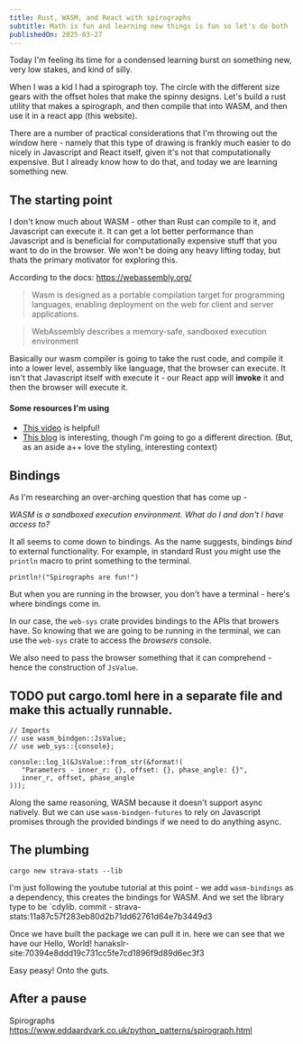 ```yaml
---
title: Rust, WASM, and React with spirographs
subtitle: Math is fun and learning new things is fun so let's do both
publishedOn: 2025-03-27
---
```


Today I'm feeling its time for a condensed learning burst on something new, very low stakes, and kind of silly.

When I was a kid I had a spirograph toy. The circle with the different size gears with the offset holes that make the spinny designs. Let's build a rust utility that makes a spirograph, and then compile that into WASM, and then use it in a react app (this website).

There are a number of practical considerations that I'm throwing out the window here - namely that this type of drawing is frankly much easier to do nicely in Javascript and React itself, given it's not that computationally expensive. But I already know how to do that, and today we are learning something new.

## The starting point

I don't know much about WASM - other than Rust can compile to it, and Javascript can execute it. It can get a lot better performance than Javascript and is beneficial for computationally expensive stuff that you want to do in the browser. We won't be doing any heavy lifting today, but thats the primary motivator for exploring this.

According to the docs: https://webassembly.org/

> Wasm is designed as a portable compilation target for programming languages, enabling deployment on the web for client and server applications.

> WebAssembly describes a memory-safe, sandboxed execution environment

Basically our wasm compiler is going to take the rust code, and compile it into a lower level, assembly like language, that the browser can execute. It isn't that Javascript itself with execute it - our React app will **invoke** it and then the browser will execute it.

#### Some resources I'm using

- [This video](https://www.youtube.com/watch?v=qQMc3C1tJgw) is helpful!
- [This blog](https://surma.dev/things/rust-to-webassembly/) is interesting, though I'm going to go a different direction. (But, as an aside a++ love the styling, interesting context)

## Bindings

As I'm researching an over-arching question that has come up -

_WASM is a sandboxed execution environment. What do I and don't I have access to?_

It all seems to come down to bindings. As the name suggests, bindings _bind_ to external functionality. For example, in standard Rust you might use the `println` macro to print something to the terminal.

```
println!("Spirographs are fun!")
```

But when you are running in the browser, you don't have a terminal - here's where bindings come in.

In our case, the `web-sys` crate provides bindings to the APIs that browers have. So knowing that we are going to be running in the terminal, we can use the `web-sys` crate to access the _browsers_ console.

We also need to pass the browser something that it can comprehend - hence the construction of `JsValue`.

## TODO put cargo.toml here in a separate file and make this actually runnable.

```
// Imports
// use wasm_bindgen::JsValue;
// use web_sys::{console};

console::log_1(&JsValue::from_str(&format!(
   "Parameters - inner_r: {}, offset: {}, phase_angle: {}",
   inner_r, offset, phase_angle
)));
```

Along the same reasoning, WASM because it doesn't support async natively. But we can use `wasm-bindgen-futures` to rely on Javascript promises through the provided bindings if we need to do anything async.

## The plumbing

`cargo new strava-stats --lib`

I'm just following the youtube tutorial at this point - we add `wasm-bindings` as a dependency, this creates the bindings for WASM. And we set the library type to be `cdylib.
commit - strava-stats:11a87c57f283eb80d2b71dd62761d64e7b3449d3

Once we have built the package we can pull it in.
here we can see that we have our Hello, World! hanakslr-site:70394e8ddd19c731cc5fe7cd1896f9d89d6ec3f3

Easy peasy! Onto the guts.

## After a pause

Spirographs https://www.eddaardvark.co.uk/python_patterns/spirograph.html
